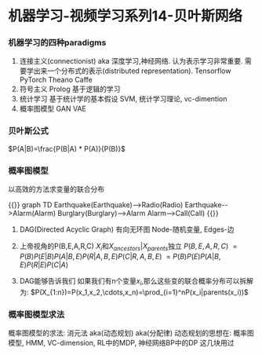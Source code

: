 # 机器学习-视频学习系列14-贝叶斯网络


### 机器学习的四种paradigms

1. 连接主义(connectionist) aka 深度学习,神经网络. 认为表示学习非常重要. 需要学出来一个分布式的表示(distributed  representation). Tensorflow PyTorch Theano Caffe
2. 符号主义 Prolog 基于逻辑的学习
3. 统计学习 基于统计学的基本假设 SVM, 统计学习理论, vc-dimention
4. 概率图模型 GAN VAE

### 贝叶斯公式

$P(A|B)=\frac{P(B|A) * P(A)}{P(B)}$

### 概率图模型

以高效的方法求变量的联合分布

{{<mermaid>}}
graph TD
  Earthquake(Earthquake)-->Radio(Radio)
  Earthquake-->Alarm(Alarm)
  Burglary(Burglary)-->Alarm
  Alarm-->Call(Call)
{{</mermaid>}}

1. DAG(Directed Acyclic Graph) 有向无环图
Node-随机变量, Edges-边

2. 上帝视角的P(B,E,A,R,C)
$X_i$和$X_{ancestors}|X_{parents}$独立
$P(B,E,A,R,C)$
$=P(B)P(E|B)P(A|B,E)P(R|A,B,E)P(C|R,A,B,E)$
$=P(B)P(E)P(A|B,E)P(R|E)P(C|A)$

3. DAG能够告诉我们
如果我们有n个变量$x_i$,那么这些变的联合概率分布可以拆解为:
$P(X_{1:n})=P(x_1,x_2,\cdots,x_n)=\prod_{i=1}^nP(x_i|parents(x_i))$

### 概率图模型求法
概率图模型的求法: 消元法 aka(动态规划) aka(分配律)
动态规划的思想在: 概率图模型, HMM, VC-dimension, RL中的MDP, 神经网络BP中的DP 这几块用过

